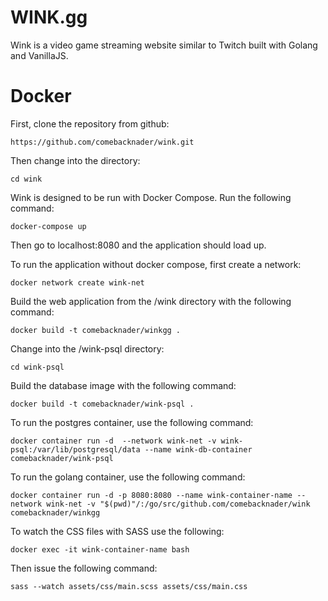 # WINK.gg

Wink is a video game streaming website similar to Twitch built with Golang and VanillaJS.

# Docker

First, clone the repository from github:

`https://github.com/comebacknader/wink.git`

Then change into the directory: 

`cd wink`

Wink is designed to be run with Docker Compose. Run the following command:

`docker-compose up`

Then go to localhost:8080 and the application should load up.

To run the application without docker compose, first create a network:

`docker network create wink-net`

Build the web application from the /wink directory with the following command: 

`docker build -t comebacknader/winkgg .`

Change into the /wink-psql directory: 

`cd wink-psql`

Build the database image with the following command: 

`docker build -t comebacknader/wink-psql .`

To run the postgres container, use the following command:

`docker container run -d  --network wink-net -v wink-psql:/var/lib/postgresql/data --name wink-db-container comebacknader/wink-psql`

To run the golang container, use the following command:

`docker container run -d -p 8080:8080 --name wink-container-name --network wink-net -v "$(pwd)"/:/go/src/github.com/comebacknader/wink comebacknader/winkgg`

To watch the CSS files with SASS use the following:

`docker exec -it wink-container-name bash`

Then issue the following command:

`sass --watch assets/css/main.scss assets/css/main.css` 

